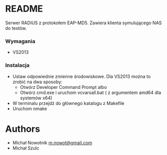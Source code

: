 # README #

Serwer RADIUS z protokołem EAP-MD5. Zawiera klienta symulującego NAS do testów.

### Wymagania

* VS2013

### Instalacja

* Ustaw odpowiednie zmienne środowiskowe. Dla VS2013 można to zrobić na dwa sposoby:
    - Otwórz Developer Command Prompt albo
    - Otwórz cmd.exe i uruchom vcvarsall.bat ( z argumentem amd64 dla systemów x64)
* W terminalu przejdź do głównego katalogu z Makefile
* Uruchom 
    nmake

# Authors #

- Michał Nowotnik <m.nowot@gmail.com>
- Michał Szulc
